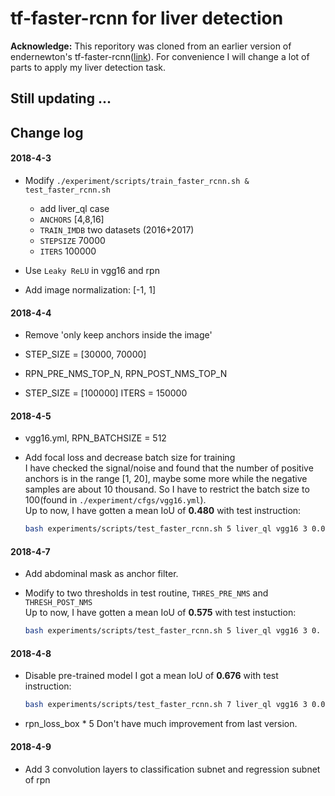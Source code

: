 # tf-faster-rcnn for liver detection

**Acknowledge:** This reporitory was cloned from an earlier version of endernewton's tf-faster-rcnn([link](https://github.com/endernewton/tf-faster-rcnn)). For convenience I will change a lot of parts to apply my liver detection task.

## Still updating ...

## Change log

#### 2018-4-3

* Modify `./experiment/scripts/train_faster_rcnn.sh & test_faster_rcnn.sh`
  * add liver_ql case
  * `ANCHORS` [4,8,16]
  * `TRAIN_IMDB` two datasets (2016+2017)
  * `STEPSIZE` 70000
  * `ITERS` 100000

* Use `Leaky ReLU` in vgg16 and rpn

* Add image normalization: [-1, 1]  

#### 2018-4-4
* Remove 'only keep anchors inside the image'

* STEP_SIZE = [30000, 70000]  

* RPN_PRE_NMS_TOP_N, RPN_POST_NMS_TOP_N
* STEP_SIZE = [100000] ITERS = 150000

#### 2018-4-5
* vgg16.yml, RPN_BATCHSIZE = 512

* Add focal loss and decrease batch size for training  
  I have checked the signal/noise and found that the number of positive anchors is in the range [1, 20], maybe some more while the negative samples are about 10 thousand. So I have to restrict the batch size to 100(found in `./experiment/cfgs/vgg16.yml`).  
  Up to now, I have gotten a mean IoU of **0.480** with test instruction:
  ```bash
  bash experiments/scripts/test_faster_rcnn.sh 5 liver_ql vgg16 3 0.02
  ```

#### 2018-4-7
* Add abdominal mask as anchor filter. 

* Modify to two thresholds in test routine, `THRES_PRE_NMS` and `THRESH_POST_NMS`  
  Up to now, I have gotten a mean IoU of **0.575** with test instuction:
  ```bash
  bash experiments/scripts/test_faster_rcnn.sh 5 liver_ql vgg16 3 0. 0.015
  ```

#### 2018-4-8
* Disable pre-trained model
  I got a mean IoU of **0.676** with test instruction:
  ```bash
  bash experiments/scripts/test_faster_rcnn.sh 7 liver_ql vgg16 3 0.01 0.
  ```

* rpn_loss_box * 5
 Don't have much improvement from last version.

#### 2018-4-9
* Add 3 convolution layers to classification subnet and regression subnet of rpn

